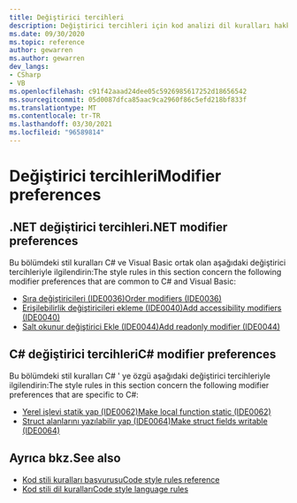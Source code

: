 ```yaml
---
title: Değiştirici tercihleri
description: Değiştirici tercihleri için kod analizi dil kuralları hakkında bilgi edinin
ms.date: 09/30/2020
ms.topic: reference
author: gewarren
ms.author: gewarren
dev_langs:
- CSharp
- VB
ms.openlocfilehash: c91f42aaad24dee05c5926985617252d18656542
ms.sourcegitcommit: 05d0087dfca85aac9ca2960f86c5efd218bf833f
ms.translationtype: MT
ms.contentlocale: tr-TR
ms.lasthandoff: 03/30/2021
ms.locfileid: "96589814"
---
```

# <a name="modifier-preferences"></a><span data-ttu-id="92c62-103">Değiştirici tercihleri</span><span class="sxs-lookup"><span data-stu-id="92c62-103">Modifier preferences</span></span>

## <a name="net-modifier-preferences"></a><span data-ttu-id="92c62-104">.NET değiştirici tercihleri</span><span class="sxs-lookup"><span data-stu-id="92c62-104">.NET modifier preferences</span></span>

<span data-ttu-id="92c62-105">Bu bölümdeki stil kuralları C# ve Visual Basic ortak olan aşağıdaki değiştirici tercihleriyle ilgilendirin:</span><span class="sxs-lookup"><span data-stu-id="92c62-105">The style rules in this section concern the following modifier preferences that are common to C# and Visual Basic:</span></span>

- [<span data-ttu-id="92c62-106">Sıra değiştiricileri (IDE0036)</span><span class="sxs-lookup"><span data-stu-id="92c62-106">Order modifiers (IDE0036)</span></span>](ide0036.md)
- [<span data-ttu-id="92c62-107">Erişilebilirlik değiştiricileri ekleme (IDE0040)</span><span class="sxs-lookup"><span data-stu-id="92c62-107">Add accessibility modifiers (IDE0040)</span></span>](ide0040.md)
- [<span data-ttu-id="92c62-108">Salt okunur değiştirici Ekle (IDE0044)</span><span class="sxs-lookup"><span data-stu-id="92c62-108">Add readonly modifier (IDE0044)</span></span>](ide0044.md)

## <a name="c-modifier-preferences"></a><span data-ttu-id="92c62-109">C# değiştirici tercihleri</span><span class="sxs-lookup"><span data-stu-id="92c62-109">C# modifier preferences</span></span>

<span data-ttu-id="92c62-110">Bu bölümdeki stil kuralları C# ' ye özgü aşağıdaki değiştirici tercihleriyle ilgilendirin:</span><span class="sxs-lookup"><span data-stu-id="92c62-110">The style rules in this section concern the following modifier preferences that are specific to C#:</span></span>

- [<span data-ttu-id="92c62-111">Yerel işlevi statik yap (IDE0062)</span><span class="sxs-lookup"><span data-stu-id="92c62-111">Make local function static (IDE0062)</span></span>](ide0062.md)
- [<span data-ttu-id="92c62-112">Struct alanlarını yazılabilir yap (IDE0064)</span><span class="sxs-lookup"><span data-stu-id="92c62-112">Make struct fields writable (IDE0064)</span></span>](ide0064.md)

## <a name="see-also"></a><span data-ttu-id="92c62-113">Ayrıca bkz.</span><span class="sxs-lookup"><span data-stu-id="92c62-113">See also</span></span>

- [<span data-ttu-id="92c62-114">Kod stili kuralları başvurusu</span><span class="sxs-lookup"><span data-stu-id="92c62-114">Code style rules reference</span></span>](index.md)
- [<span data-ttu-id="92c62-115">Kod stili dil kuralları</span><span class="sxs-lookup"><span data-stu-id="92c62-115">Code style language rules</span></span>](language-rules.md)
